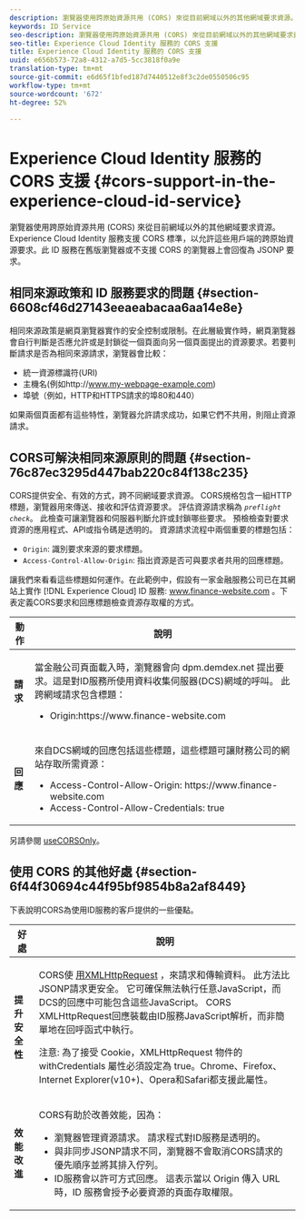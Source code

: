 ```yaml
---
description: 瀏覽器使用跨原始資源共用 (CORS) 來從目前網域以外的其他網域要求資源。Experience Cloud Identity 服務支援 CORS 標準，以允許這些用戶端的跨原始資源要求。此 ID 服務在舊版瀏覽器或不支援 CORS 的瀏覽器上會回復為 JSONP 要求。
keywords: ID Service
seo-description: 瀏覽器使用跨原始資源共用 (CORS) 來從目前網域以外的其他網域要求資源。Experience Cloud Identity 服務支援 CORS 標準，以允許這些用戶端的跨原始資源要求。此 ID 服務在舊版瀏覽器或不支援 CORS 的瀏覽器上會回復為 JSONP 要求。
seo-title: Experience Cloud Identity 服務的 CORS 支援
title: Experience Cloud Identity 服務的 CORS 支援
uuid: e656b573-72a8-4312-a7d5-5cc3818f0a9e
translation-type: tm+mt
source-git-commit: e6d65f1bfed187d7440512e8f3c2de0550506c95
workflow-type: tm+mt
source-wordcount: '672'
ht-degree: 52%

---
```



# Experience Cloud Identity 服務的 CORS 支援 {#cors-support-in-the-experience-cloud-id-service}

瀏覽器使用跨原始資源共用 (CORS) 來從目前網域以外的其他網域要求資源。Experience Cloud Identity 服務支援 CORS 標準，以允許這些用戶端的跨原始資源要求。此 ID 服務在舊版瀏覽器或不支援 CORS 的瀏覽器上會回復為 JSONP 要求。

## 相同來源政策和 ID 服務要求的問題 {#section-6608cf46d27143eeaeabacaa6aa14e8e}

相同來源政策是網頁瀏覽器實作的安全控制或限制。在此層級實作時，網頁瀏覽器會自行判斷是否應允許或是封鎖從一個頁面向另一個頁面提出的資源要求。若要判斷請求是否為相同來源請求，瀏覽器會比較：

* 統一資源標識符(URI)
* 主機名(例如http://www.my-webpage-example.com)
* 埠號（例如，HTTP和HTTPS請求的埠80和440）

如果兩個頁面都有這些特性，瀏覽器允許請求成功，如果它們不共用，則阻止資源請求。

## CORS可解決相同來源原則的問題 {#section-76c87ec3295d447bab220c84f138c235}

CORS提供安全、有效的方式，跨不同網域要求資源。 CORS規格包含一組HTTP標題，瀏覽器用來傳送、接收和評估資源要求。 評估資源請求稱為 *`preflight check`*。 此檢查可讓瀏覽器和伺服器判斷允許或封鎖哪些要求。 預檢檢查對要求資源的應用程式、API或指令碼是透明的。 資源請求流程中兩個重要的標題包括：

* `Origin`: 識別要求來源的要求標題。
* `Access-Control-Allow-Origin`: 指出資源是否可與要求者共用的回應標題。

讓我們來看看這些標題如何運作。在此範例中，假設有一家金融服務公司已在其網站上實作 [!DNL Experience Cloud] ID 服務: www.finance-website.com 。下表定義CORS要求和回應標題檢查資源存取權的方式。

<table id="table_B004ACF52B5A4D33B1DCF7EA77BE4E6D"> 
 <thead> 
  <tr> 
   <th colname="col1" class="entry"> 動作 </th> 
   <th colname="col2" class="entry"> 說明 </th> 
  </tr> 
 </thead>
 <tbody> 
  <tr> 
   <td colname="col1"> <p> <b>請求</b> </p> </td> 
   <td colname="col2"> <p>當金融公司頁面載入時，瀏覽器會向 <span class="codeph">dpm.demdex.net</span> 提出要求。這是對ID服務所使用資料收集伺服器(DCS)網域的呼叫。 此跨網域請求包含標題： </p> <p> 
     <ul class="simplelist"> 
      <li> <span class="codeph"> Origin:https://www.finance-website.com</span> </li> 
     </ul> </p> </td> 
  </tr> 
  <tr> 
   <td colname="col1"> <p> <b>回應</b> </p> </td> 
   <td colname="col2"> <p>來自DCS網域的回應包括這些標題，這些標題可讓財務公司的網站存取所需資源： </p> <p> 
     <ul class="simplelist"> 
      <li> <span class="codeph"> Access-Control-Allow-Origin: https://www.finance-website.com</span> </li> 
      <li> <span class="codeph"> Access-Control-Allow-Credentials: true</span> </li> 
     </ul> </p> </td> 
  </tr> 
 </tbody> 
</table>

另請參閱 [useCORSOnly](../library/function-vars/use-cors-only.md#reference-8a9a143d838b48d6b23329b84b13e1fa)。

## 使用 CORS 的其他好處 {#section-6f44f30694c44f95bf9854b8a2af8449}

下表說明CORS為使用ID服務的客戶提供的一些優點。

<table id="table_AEB51A263D454F90B66E8C8D0513CF79"> 
 <thead> 
  <tr> 
   <th colname="col1" class="entry"> 好處 </th> 
   <th colname="col2" class="entry"> 說明 </th> 
  </tr>
 </thead>
 <tbody> 
  <tr> 
   <td colname="col1"> <p><b>提升安全性</b> </p> </td> 
   <td colname="col2"> <p>CORS使 <a href="https://developer.mozilla.org/zh-TW/docs/Web/API/XMLHttpRequest" format="https" scope="external"> 用XMLHttpRequest</a> ，來請求和傳輸資料。 此方法比JSONP請求更安全。 它可確保無法執行任意JavaScript，而DCS的回應中可能包含這些JavaScript。 CORS XMLHttpRequest回應裝載由ID服務JavaScript解析，而非簡單地在回呼函式中執行。 </p> <p> <p>注意: 為了接受 Cookie，<span class="codeph">XMLHttpRequest</span> 物件的 <span class="codeph">withCredentials</span> 屬性必須設定為 <span class="codeph">true</span>。Chrome、Firefox、Internet Explorer(v10+)、Opera和Safari都支援此屬性。 </p> </p> </td> 
  </tr> 
  <tr> 
   <td colname="col1"> <p><b>效能改進</b> </p> </td> 
   <td colname="col2"> <p>CORS有助於改善效能，因為： </p> 
    <ul id="ul_EC3A178003A94D70883B914050D7C464"> 
     <li id="li_F8B44352BFBB46CDBD07AE40B9F2D0EC">瀏覽器管理資源請求。 請求程式對ID服務是透明的。 </li> 
     <li id="li_C63E43A4CAB84210AB6A39100E5864BE">與非同步JSONP請求不同，瀏覽器不會取消CORS請求的優先順序並將其排入佇列。 </li> 
     <li id="li_1A2A15F591B84D1BAED3CFAB391EEBEC">ID服務會以許可方式回應。 這表示當以 <span class="codeph">Origin</span> 傳入 URL 時，ID 服務會授予必要資源的頁面存取權限。 </li> 
    </ul> </td> 
  </tr> 
 </tbody> 
</table>

